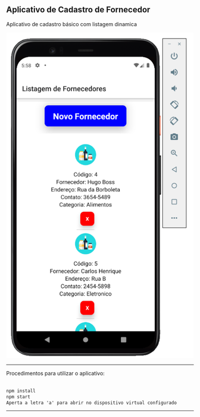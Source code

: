 ## Aplicativo de Cadastro de Fornecedor

Aplicativo de cadastro básico com listagem dinamica

![image](pratical_mission.png)

<hr>

Procedimentos para utilizar o aplicativo:

```

npm install
npm start
Aperta a letra 'a' para abrir no dispositivo virtual configurado 

```
<hr>

